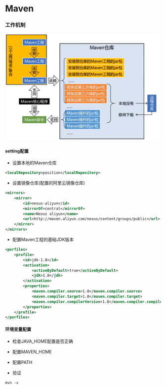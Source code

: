 # Maven



### 工作机制

<img src="./img/Maven工作机制.png">







#### setting配置

* 设置本地的Maven仓库

```xml
<localRepository>position</localRepository>
```

* 设置镜像仓库(配置的阿里云镜像仓库)

```xml
<mirrors>
    <mirror>
        <id>nexus-aliyun</id>
        <mirrorOf>central</mirrorOf>
        <name>Nexus aliyun</name>
        <url>http://maven.aliyun.com/nexus/content/groups/public</url>
    </mirror>
</mirrors>
```

* 配置Maven工程的基础JDK版本

```xml
<porfiles>
    <profile>
        <id>jdk-1.8</id>
        <activation>
            <activeByDefault>true</activeByDefault>
            <jdk>1.8</jdk>
        </activation>
        <properties>
            <maven.compiler.source>1.8</maven.compiler.source>
            <maven.compiler.target>1.8</maven.compiler.target>
            <maven.compiler.compilerVersion>1.8</maven.compiler.compilerVersion>
        </properties>
    </profile>
</porfiles>
```



#### 环境变量配置

* 检查JAVA_HOME配置是否正确
* 配置MAVEN_HOME
* 配置PATH

* 验证

```shell
mvn -v
```

